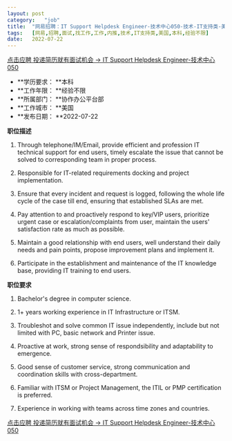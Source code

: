 ```yaml
---
layout:	post
category:	"job"
title:	"网易招聘：IT Support Helpdesk Engineer-技术中心050-技术-IT支持类-美国本科经验不限"
tags:	[网易,招聘,面试,找工作,工作,内推,技术,IT支持类,美国,本科,经验不限]
date:	2022-07-22
---
```


[点击应聘 投递简历就有面试机会 ->  IT Support Helpdesk Engineer-技术中心050](http://mobile.bole.netease.com/bole/boleDetail?id=40774&employeeId=346f03c3cda5f04c&key=all)



- **学历要求： **本科
- **工作年限： **经验不限
- **所属部门： **协作办公平台部
- **工作城市： **美国
- **发布日期： **2022-07-22



**职位描述**

1. Through telephone/IM/Email, provide efficient and profession IT technical support for end users, timely escalate the issue that cannot be solved to corresponding team in proper process.

2. Responsible for IT-related requirements docking and project implementation.

3. Ensure that every incident and request is logged, following the whole life cycle of the case till end, ensuring that established SLAs are met.

4. Pay attention to and proactively respond to key/VIP users, prioritize urgent case or escalation/complaints from user, maintain the users' satisfaction rate as much as possible.

5. Maintain a good relationship with end users, well understand their daily needs and pain points, propose improvement plans and implement it.

6. Participate in the establishment and maintenance of the IT knowledge base, providing IT training to end users.



**职位要求**

1. Bachelor's degree in computer science.

2. 1+ years working experience in IT Infrastructure or ITSM.

3. Troubleshot and solve common IT issue independently, include but not limited with PC, basic network and Printer issue.

4. Proactive at work, strong sense of respondsibility and adaptability to emergence.

5. Good sense of customer service, strong communication and coordination skills with cross-department.

6. Familiar with ITSM or Project Management, the ITIL or PMP certification is preferred.

7. Experience in working with teams across time zones and countries.



[点击应聘 投递简历就有面试机会 ->  IT Support Helpdesk Engineer-技术中心050](http://mobile.bole.netease.com/bole/boleDetail?id=40774&employeeId=346f03c3cda5f04c&key=all)